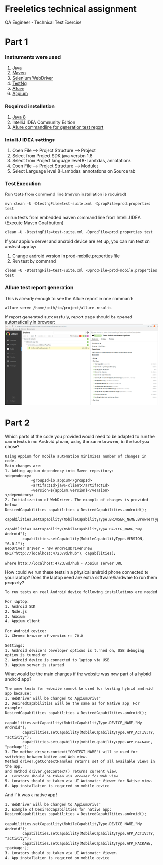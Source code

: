 # Freeletics technical assignment
QA Engineer - Technical Test Exercise

# Part 1

### Instruments were used
1. [Java](https://www.oracle.com/java/)
2. [Maven](https://maven.apache.org/)
3. [Selenium WebDriver](https://www.seleniumhq.org/projects/webdriver/)
4. [TestNg](https://testng.org)
5. [Allure](http://allure.qatools.ru/)
6. [Appium](http://appium.io/)

### Required installation
1. [Java 8](https://www.oracle.com/technetwork/java/javase/downloads/jdk8-downloads-2133151.html)
2. [IntelliJ IDEA Community Edition](https://www.jetbrains.com/idea/download)
3. [Allure commandline for generation test report](https://docs.qameta.io/allure/#_installing_a_commandline)

### IntelliJ IDEA settings
1. Open File --> Project Structure --> Project
2. Select from Project SDK java version 1.8
3. Select from Project language level 8-Lambdas, annotations
4. Open File --> Project Structure --> Modules
5. Select Language level 8-Lambdas, annotations on Source tab


### Test Execution
Run tests from command line (maven installation is required)
```
mvn clean -U -DtestngFile=test-suite.xml -DpropFile=prod.properties test
```
or
run tests from embedded maven command line from IntelliJ IDEA (Execute Maven Goal button)
```
clean -U -DtestngFile=test-suite.xml -DpropFile=prod.properties test
```
If your appium server and android device are set up, you can run test on android app by:
1. Change android version in prod-mobile.properties file
2. Run test by command
```
clean -U -DtestngFile=test-suite.xml -DpropFile=prod-mobile.properties test
```

### Allure test report generation
This is already enough to see the Allure report in one command:
```
allure serve /home/path/to/project/allure-results
```
If report generated successfully, report page should be opened automatically in browser:
![Allure Report](src/test/resources/allure_report.png?raw=true "Allure Report Example")

# Part 2

Which parts of the code you provided would need to be adapted to run the same
tests in an Android phone, using the same browser, in the tool you chose?
```
Using Appium for mobile automation minimizes number of changes in code. 
Main changes are:
1. Adding appium dependency into Maven repository:
<dependency>
            <groupId>io.appium</groupId>
            <artifactId>java-client</artifactId>
            <version>${appium.version}</version>
</dependency>
2. Initialization of WebDriver. The example of changes is provided below:
DesiredCapabilities capabilities = DesiredCapabilities.android();
        capabilities.setCapability(MobileCapabilityType.BROWSER_NAME,BrowserType.CHROME);
        capabilities.setCapability(MobileCapabilityType.DEVICE_NAME,"My Android");
        capabilities.setCapability(MobileCapabilityType.VERSION, "6.0.1");
WebDriver driver = new AndroidDriver(new URL("http://localhost:4723/wd/hub"), capabilities); 

where http://localhost:4723/wd/hub - Appium server URL
```
How could we run these tests in a physical android phone connected to your laptop?
Does the laptop need any extra software/hardware to run them properly?
```
To run tests on real Android device following installations are needed 

For laptop:
1. Android SDK
2. Node.js
3. Appium
4. Appium client 

For Android device:
1. Chrome browser of version >= 70.0

Settings:
1. Android device's Developer options is turned on, USB debuging option is turned on
2. Android device is connected to laptop via USB
3. Appium server is started.
```
What would be the main changes if the website was now part of a hybrid android
app?
```
The same tests for website cannot be used for testing hybrid android app because:
1. WebDriver will be changed to AppiumDriver
2. DesiredCapabilities will be the same as for Native app, For example:
DesiredCapabilities capabilities = DesiredCapabilities.android();
        capabilities.setCapability(MobileCapabilityType.DEVICE_NAME,"My Android");
        capabilities.setCapability(MobileCapabilityType.APP_ACTIVITY, "activity");
        capabilities.setCapability(MobileCapabilityType.APP_PACKAGE, "package");
3. The method driver.context("CONTEXT_NAME") will be used for switching between Native and Web view. 
Method driver.getContextHandles returns set of all available views in the app, 
and method driver.getContext() returns current view.
4. Locators should be taken via Browser for Web view.
5. Locators should be taken via UI Automator Viewer for Native view.
6. App installation is required on mobile device 
```
And if it was a native app?
```
1. WebDriver will be changed to AppiumDriver
2. Example of DesiredCapabilities for native app:
DesiredCapabilities capabilities = DesiredCapabilities.android();
        capabilities.setCapability(MobileCapabilityType.DEVICE_NAME,"My Android");
        capabilities.setCapability(MobileCapabilityType.APP_ACTIVITY, "activity");
        capabilities.setCapability(MobileCapabilityType.APP_PACKAGE, "package");
3. Locators should be taken via UI Automator Viewer.
4. App installation is required on mobile device
```
